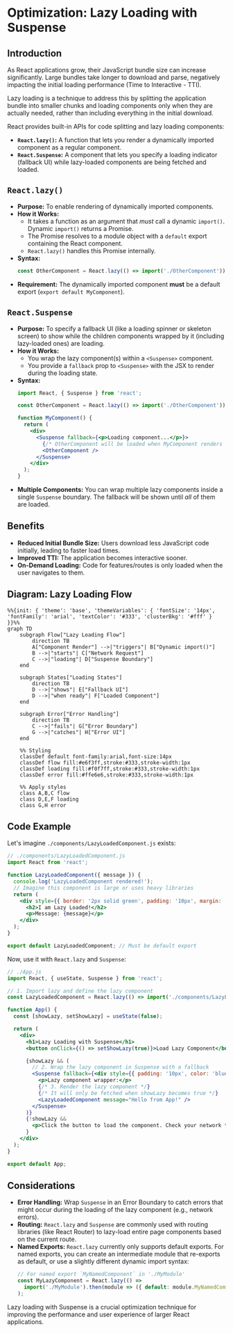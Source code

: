 # Optimization: Lazy Loading with Suspense

## Introduction

As React applications grow, their JavaScript bundle size can increase significantly. Large bundles take longer to download and parse, negatively impacting the initial loading performance (Time to Interactive - TTI).

Lazy loading is a technique to address this by splitting the application bundle into smaller chunks and loading components only when they are actually needed, rather than including everything in the initial download.

React provides built-in APIs for code splitting and lazy loading components:
- **`React.lazy()`:** A function that lets you render a dynamically imported component as a regular component.
- **`React.Suspense`:** A component that lets you specify a loading indicator (fallback UI) while lazy-loaded components are being fetched and loaded.

## `React.lazy()`

- **Purpose:** To enable rendering of dynamically imported components.
- **How it Works:**
    - It takes a function as an argument that *must* call a dynamic `import()`. Dynamic `import()` returns a Promise.
    - The Promise resolves to a module object with a `default` export containing the React component.
    - `React.lazy()` handles this Promise internally.
- **Syntax:**
    ```javascript
    const OtherComponent = React.lazy(() => import('./OtherComponent'));
    ```
- **Requirement:** The dynamically imported component **must** be a default export (`export default MyComponent`).

## `React.Suspense`

- **Purpose:** To specify a fallback UI (like a loading spinner or skeleton screen) to show while the children components wrapped by it (including lazy-loaded ones) are loading.
- **How it Works:**
    - You wrap the lazy component(s) within a `<Suspense>` component.
    - You provide a `fallback` prop to `<Suspense>` with the JSX to render during the loading state.
- **Syntax:**
    ```jsx
    import React, { Suspense } from 'react';

    const OtherComponent = React.lazy(() => import('./OtherComponent'));

    function MyComponent() {
      return (
        <div>
          <Suspense fallback={<p>Loading component...</p>}>
            {/* OtherComponent will be loaded when MyComponent renders */}
            <OtherComponent />
          </Suspense>
        </div>
      );
    }
    ```
- **Multiple Components:** You can wrap multiple lazy components inside a single `Suspense` boundary. The fallback will be shown until *all* of them are loaded.

## Benefits

- **Reduced Initial Bundle Size:** Users download less JavaScript code initially, leading to faster load times.
- **Improved TTI:** The application becomes interactive sooner.
- **On-Demand Loading:** Code for features/routes is only loaded when the user navigates to them.

## Diagram: Lazy Loading Flow

```mermaid
%%{init: { 'theme': 'base', 'themeVariables': { 'fontSize': '14px', 'fontFamily': 'arial', 'textColor': '#333', 'clusterBkg': '#fff' } }}%%
graph TD
    subgraph Flow["Lazy Loading Flow"]
        direction TB
        A["Component Render"] -->|"triggers"| B["Dynamic import()"]
        B -->|"starts"| C["Network Request"]
        C -->|"loading"| D["Suspense Boundary"]
    end

    subgraph States["Loading States"]
        direction TB
        D -->|"shows"| E["Fallback UI"]
        D -->|"when ready"| F["Loaded Component"]
    end

    subgraph Error["Error Handling"]
        direction TB
        C -->|"fails"| G["Error Boundary"]
        G -->|"catches"| H["Error UI"]
    end

    %% Styling
    classDef default font-family:arial,font-size:14px
    classDef flow fill:#e6f3ff,stroke:#333,stroke-width:1px
    classDef loading fill:#f0f7ff,stroke:#333,stroke-width:1px
    classDef error fill:#ffe6e6,stroke:#333,stroke-width:1px

    %% Apply styles
    class A,B,C flow
    class D,E,F loading
    class G,H error
```

## Code Example

Let's imagine `./components/LazyLoadedComponent.js` exists:

```jsx
// ./components/LazyLoadedComponent.js
import React from 'react';

function LazyLoadedComponent({ message }) {
  console.log('LazyLoadedComponent rendered!');
  // Imagine this component is large or uses heavy libraries
  return (
    <div style={{ border: '2px solid green', padding: '10px', margin: '10px' }}>
      <h2>I am Lazy Loaded!</h2>
      <p>Message: {message}</p>
    </div>
  );
}

export default LazyLoadedComponent; // Must be default export
```

Now, use it with `React.lazy` and `Suspense`:

```jsx
// ./App.js
import React, { useState, Suspense } from 'react';

// 1. Import lazy and define the lazy component
const LazyLoadedComponent = React.lazy(() => import('./components/LazyLoadedComponent'));

function App() {
  const [showLazy, setShowLazy] = useState(false);

  return (
    <div>
      <h1>Lazy Loading with Suspense</h1>
      <button onClick={() => setShowLazy(true)}>Load Lazy Component</button>

      {showLazy && (
        // 2. Wrap the lazy component in Suspense with a fallback
        <Suspense fallback={<div style={{ padding: '10px', color: 'blue' }}>Loading... Please wait...</div>}>
          <p>Lazy component wrapper:</p>
          {/* 3. Render the lazy component */} 
          {/* It will only be fetched when showLazy becomes true */}
          <LazyLoadedComponent message="Hello from App!" />
        </Suspense>
      )}
      {!showLazy && 
        <p>Click the button to load the component. Check your network tab!</p>
      }
    </div>
  );
}

export default App;
```

## Considerations

- **Error Handling:** Wrap `Suspense` in an Error Boundary to catch errors that might occur during the loading of the lazy component (e.g., network errors).
- **Routing:** `React.lazy` and `Suspense` are commonly used with routing libraries (like React Router) to lazy-load entire page components based on the current route.
- **Named Exports:** `React.lazy` currently only supports default exports. For named exports, you can create an intermediate module that re-exports as default, or use a slightly different dynamic import syntax:
  ```javascript
  // For named export `MyNamedComponent` in './MyModule'
  const MyLazyComponent = React.lazy(() => 
    import('./MyModule').then(module => ({ default: module.MyNamedComponent }))
  );
  ```

Lazy loading with Suspense is a crucial optimization technique for improving the performance and user experience of larger React applications. 